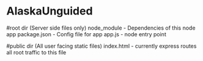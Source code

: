 # AlaskaUnguided 

#root dir (Server side files only)
    node_module - Dependencies of this node app
    package.json - Config file for app
    app.js - node entry point


#public dir (All user facing static files)
    index.html - currently express routes all root traffic to this file